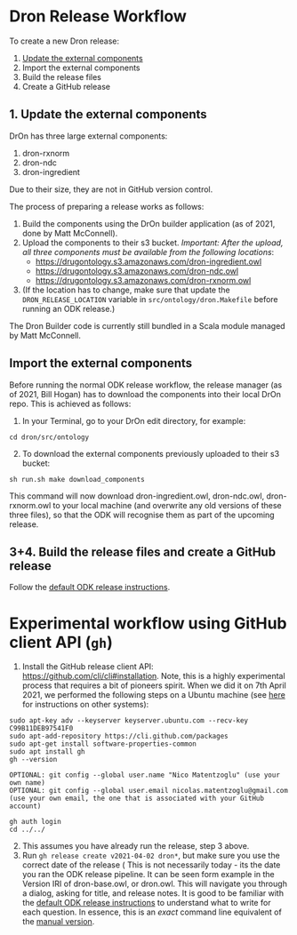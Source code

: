 # Dron Release Workflow

To create a new Dron release:

1. [Update the external components](UpdateComponents.md)
2. Import the external components
3. Build the release files
4. Create a GitHub release

## 1. Update the external components
DrOn has three large external components:

1. dron-rxnorm
2. dron-ndc
3. dron-ingredient

Due to their size, they are not in GitHub version control. 

The process of preparing a release works as follows:
1. Build the components using the DrOn builder application (as of 2021, done by Matt McConnell).
2. Upload the components to their s3 bucket. *Important: After the upload, all three components must be available from the following locations*:
   - https://drugontology.s3.amazonaws.com/dron-ingredient.owl
   - https://drugontology.s3.amazonaws.com/dron-ndc.owl
   - https://drugontology.s3.amazonaws.com/dron-rxnorm.owl
3. (If the location has to change, make sure that update the `DRON_RELEASE_LOCATION` variable in `src/ontology/dron.Makefile` before running an ODK release.)

The Dron Builder code is currently still bundled in a Scala module managed by Matt McConnell. 

## Import the external components

Before running the normal ODK release workflow, the release manager (as of 2021, Bill Hogan) has to download the components into their local DrOn repo. This is achieved as follows:

1. In your Terminal, go to your DrOn edit directory, for example:

```
cd dron/src/ontology
```

2. To download the external components previously uploaded to their s3 bucket: 

```
sh run.sh make download_components
```

This command will now download dron-ingredient.owl, dron-ndc.owl, dron-rxnorm.owl to your local machine (and overwrite any old versions of these three files), so that the ODK will recognise them as part of the upcoming release.

## 3+4. Build the release files and create a GitHub release

Follow the [default ODK release instructions](odk-workflows/ReleaseWorkflow.md).

# Experimental workflow using GitHub client API (`gh`)

1. Install the GitHub release client API: https://github.com/cli/cli#installation. Note, this is a highly experimental process that requires a bit of pioneers spirit. When we did it on 7th April 2021, we performed the following steps on a Ubuntu machine (see [here](https://github.com/cli/cli#installation) for instructions on other systems):

```
sudo apt-key adv --keyserver keyserver.ubuntu.com --recv-key C99B11DEB97541F0
sudo apt-add-repository https://cli.github.com/packages
sudo apt-get install software-properties-common
sudo apt install gh
gh --version

OPTIONAL: git config --global user.name "Nico Matentzoglu" (use your own name)
OPTIONAL: git config --global user.email nicolas.matentzoglu@gmail.com (use your own email, the one that is associated with your GitHub account)

gh auth login
cd ../../
```

2. This assumes you have already run the release, step 3 above.
3. Run `gh release create v2021-04-02 dron*`, but make sure you use the correct date of the release (
This is not necessarily today - its the date you ran the ODK release pipeline. It can be seen form example in the Version IRI of dron-base.owl, or dron.owl. This will navigate you through a dialog, asking for title, and release notes. It is good to be familiar with the [default ODK release instructions](odk-workflows/ReleaseWorkflow.md) to understand what to write for each question. In essence, this is an _exact_ command line equivalent of the [manual version](odk-workflows/ReleaseWorkflow.md).



